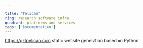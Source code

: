 ```yaml
---

title: "Pelican"
ring: research software infra
quadrant: platforms-and-services
tags: ['Documentation']
---
```

https://getpelican.com
static website generation based on Python
